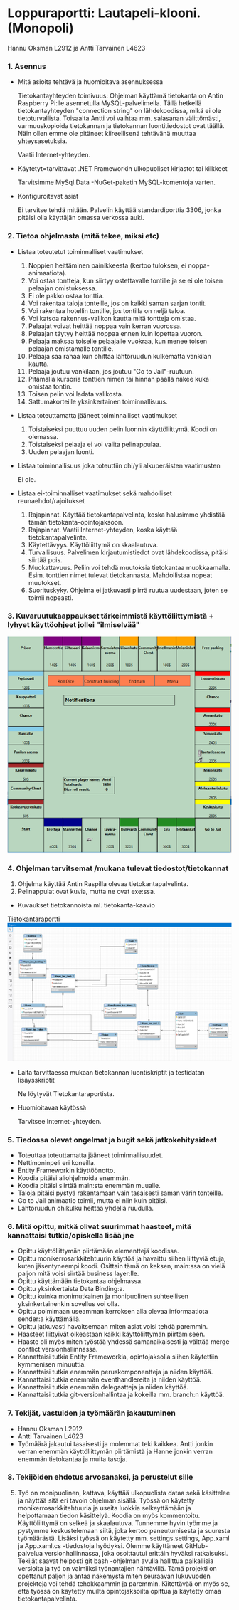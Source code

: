 # Loppuraportti: Lautapeli-klooni. (Monopoli)
Hannu Oksman L2912 ja Antti Tarvainen L4623

### 1. Asennus

* Mitä asioita tehtävä ja huomioitava asennuksessa

   Tietokantayhteyden toimivuus: Ohjelman käyttämä tietokanta on Antin Raspberry Pi:lle asennetulla MySQL-palvelimella. Tällä hetkellä tietokantayhteyden "connection string" on lähdekoodissa, mikä ei ole tietoturvallista. Toisaalta Antti voi vaihtaa mm. salasanan välittömästi, varmuuskopioida tietokannan ja tietokannan luontitiedostot ovat täällä. Näin ollen emme ole pitäneet kiireellisenä tehtävänä muuttaa yhteysasetuksia.
   
   Vaatii Internet-yhteyden.

* Käytetyt=tarvittavat .NET Frameworkin ulkopuoliset kirjastot tai kilkkeet

   Tarvitsimme MySql.Data -NuGet-paketin MySQL-komentoja varten.

* Konfiguroitavat asiat

   Ei tarvitse tehdä mitään. Palvelin käyttää standardiporttia 3306, jonka pitäisi olla käyttäjän omassa verkossa auki.


### 2. Tietoa ohjelmasta (mitä tekee, miksi etc)

* Listaa toteutetut toiminnalliset vaatimukset

  1. Noppien heittäminen painikkeesta (kertoo tuloksen, ei noppa-animaatiota).
  2. Voi ostaa tontteja, kun siirtyy ostettavalle tontille ja se ei ole toisen pelaajan omistuksessa.
  1. Ei ole pakko ostaa tonttia.
  3. Voi rakentaa taloja tonteille, jos on kaikki saman sarjan tontit.
  4. Voi rakentaa hotellin tontille, jos tontilla on neljä taloa.
  5. Voi katsoa rakennus-valikon kautta mitä tontteja omistaa.
  6. Pelaajat voivat heittää noppaa vain kerran vuorossa.
  7. Pelaajan täytyy heittää noppaa ennen kuin lopettaa vuoron.
  8. Pelaaja maksaa toiselle pelaajalle vuokraa, kun menee toisen pelaajan omistamalle tontille.
  9. Pelaaja saa rahaa kun ohittaa lähtöruudun kulkematta vankilan kautta.
  10. Pelaaja joutuu vankilaan, jos joutuu "Go to Jail"-ruutuun.
  11. Pitämällä kursoria tonttien nimen tai hinnan päällä näkee kuka omistaa tontin.
  12. Toisen pelin voi ladata valikosta.
  13. Sattumakorteille yksinkertainen toiminnallisuus.

* Listaa toteuttamatta jääneet toiminnalliset vaatimukset

  1. Toistaiseksi puuttuu uuden pelin luonnin käyttöliittymä. Koodi on olemassa.
  4. Toistaiseksi pelaaja ei voi valita pelinappulaa.
  5. Uuden pelaajan luonti.

* Listaa toiminnallisuus joka toteuttiin ohi/yli alkuperäisten vaatimusten

  Ei ole.

* Listaa ei-toiminnalliset vaatimukset sekä mahdolliset reunaehdot/rajoitukset
  1. Rajapinnat. Käyttää tietokantapalvelinta, koska halusimme yhdistää tämän tietokanta-opintojaksoon.
  2. Rajapinnat. Vaatii Internet-yhteyden, koska käyttää tietokantapalvelinta.
  3. Käytettävyys. Käyttöliittymä on skaalautuva.
  4. Turvallisuus. Palvelimen kirjautumistiedot ovat lähdekoodissa, pitäisi siirtää pois.
  5. Muokattavuus. Peliin voi tehdä muutoksia tietokantaa muokkaamalla. Esim. tonttien nimet tulevat tietokannasta. Mahdollistaa nopeat muutokset.
  6. Suorituskyky. Ohjelma ei jatkuvasti piirrä ruutua uudestaan, joten se toimii nopeasti.


### 3. Kuvaruutukaappaukset tärkeimmistä käyttöliittymistä + lyhyet käyttöohjeet jollei "ilmiselvää"
![mainwindow](/Images/mainwindow.PNG)

### 4. Ohjelman tarvitsemat /mukana tulevat tiedostot/tietokannat

  1. Ohjelma käyttää Antin Raspilla olevaa tietokantapalvelinta.
  2. Pelinappulat ovat kuvia, mutta ne ovat exe:ssa.

* Kuvaukset tietokannoista ml. tietokanta-kaavio

 [Tietokantaraportti](/Docs/loppuraportti.md)
![er](/Images/monopolifinal.PNG)

* Laita tarvittaessa mukaan tietokannan luontiskriptit ja testidatan lisäysskriptit

   Ne löytyvät Tietokantaraportista.

* Huomioitavaa käytössä

   Tarvitsee Internet-yhteyden.

### 5. Tiedossa olevat ongelmat ja bugit sekä jatkokehitysideat

* Toteuttaa toteuttamatta jääneet toiminnallisuudet.
* Nettimoninpeli eri koneilla.
* Entity Frameworkin käyttöönotto.
* Koodia pitäisi aliohjelmoida enemmän.
* Koodia pitäisi siirtää main:sta enemmän muualle.
* Taloja pitäisi pystyä rakentamaan vain tasaisesti saman värin tonteille.
* Go to Jail animaatio toimii, mutta ei niin kuin pitäisi.
* Lähtöruudun ohikulku heittää yhdellä ruudulla.

### 6. Mitä opittu, mitkä olivat suurimmat haasteet, mitä kannattaisi tutkia/opiskella lisää jne

* Opittu käyttöliittymän piirtämään elementtejä koodissa.
* Opittu monikerrosarkkitehtuurin käyttöä ja havaittu siihen liittyviä etuja, kuten jäsentyneempi koodi. Osittain tämä on keksen, main:ssa on vielä paljon mitä voisi siirtää business layer:lle.
* Opittu käyttämään tietokantaa ohjelmassa.
* Opittu yksinkertaista Data Binding:a.
* Opittu kuinka monimutkainen ja monipuolinen suhteellisen yksinkertainenkin sovellus voi olla.
* Opittu poimimaan useamman kerroksen alla olevaa informaatiota sender:a käyttämällä.
* Opittu jatkuvasti havaitsemaan miten asiat voisi tehdä paremmin.
* Haasteet liittyivät oikeastaan kaikki käyttöliittymän piirtämiseen.
* Haaste oli myös miten työstää yhdessä samanaikaisesti ja välttää merge conflict versionhallinnassa.
* Kannattaisi tutkia Entity Frameworkia, opintojaksolla siihen käytettiin kymmenisen minuuttia.
* Kannattaisi tutkia enemmän peruskomponentteja ja niiden käyttöä.
* Kannattaisi tutkia enemmän eventhandlereita ja niiden käyttöä.
* Kannattaisi tutkia enemmän delegaatteja ja niiden käyttöä.
* Kannattaisi tutkia git-versionhallintaa ja kokeilla mm. branch:n käyttöä.

### 7. Tekijät, vastuiden ja työmäärän jakautuminen

* Hannu Oksman L2912
* Antti Tarvainen L4623
* Työmäärä jakautui tasaisesti ja molemmat teki kaikkea. Antti jonkin verran enemmän käyttöliittymän piirtämistä ja Hanne jonkin verran enemmän tietokantaa ja muita tasoja.

### 8. Tekijöiden ehdotus arvosanaksi, ja perustelut sille

5. Työ on monipuolinen, kattava, käyttää ulkopuolista dataa sekä käsittelee ja näyttää sitä eri tavoin ohjelman sisällä. Työssä on käytetty monikerrosarkkitehtuuria ja useita luokkia selkeyttämään ja helpottamaan tiedon käsittelyä. Koodia on myös kommentoitu. Käyttöliittymä on selkeä ja skaalautuva. Tunnemme hyvin työmme ja pystymme keskustelemaan siitä, joka kertoo paneutumisesta ja suuresta työmäärästä. Lisäksi työssä on käytetty mm. settings.settings, App.xaml ja App.xaml.cs -tiedostoja hyödyksi. Olemme käyttäneet GitHub-palvelua versionhallinnassa, joka osoittautui erittäin hyväksi ratkaisuksi. Tekijät saavat helposti git bash -ohjelman avulla hallittua paikallisia versioita ja työ on valmiiksi työnantajien nähtävillä. Tämä projekti on opettanut paljon ja antaa näkemystä miten seuraavan lukuvuoden projekteja voi tehdä tehokkaammin ja paremmin. Kiitettävää on myös se, että työssä on käytetty muilta opintojaksoilta opittua ja käytetty omaa tietokantapalvelinta.
